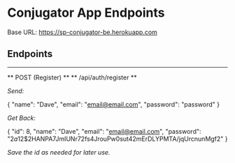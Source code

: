 # Conjugator App Endpoints

Base URL: https://sp-conjugator-be.herokuapp.com

## Endpoints

---

** POST (Register) **
** /api/auth/register **

_Send:_

{
"name": "Dave",
"email": "email@email.com",
"password": "password"
}

_Get Back:_

{
"id": 8,
"name": "Dave",
"email": "email@email.com",
"password": "$2a$12\$2HANPA7JmIUNr72fs4JrouPw0sut42mErDLYPMTA/jqUrcnunMgf2"
}

_Save the id as needed for later use._
